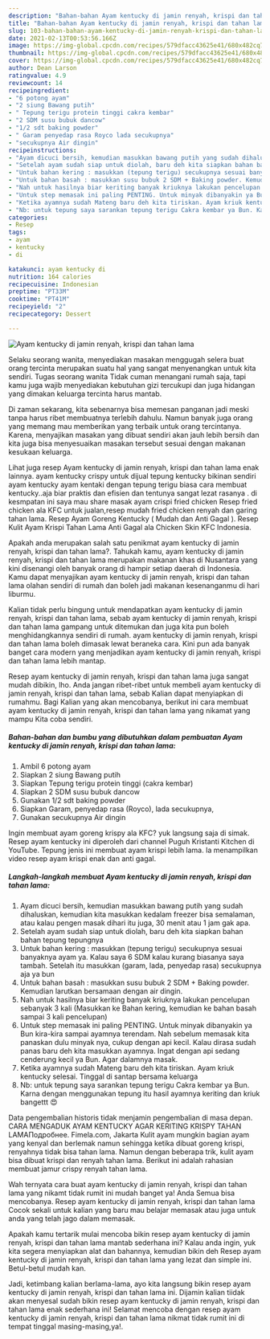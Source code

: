 ```yaml
---
description: "Bahan-bahan Ayam kentucky di jamin renyah, krispi dan tahan lama yang nikmat dan Mudah Dibuat"
title: "Bahan-bahan Ayam kentucky di jamin renyah, krispi dan tahan lama yang nikmat dan Mudah Dibuat"
slug: 103-bahan-bahan-ayam-kentucky-di-jamin-renyah-krispi-dan-tahan-lama-yang-nikmat-dan-mudah-dibuat
date: 2021-02-13T00:53:56.166Z
image: https://img-global.cpcdn.com/recipes/579dfacc43625e41/680x482cq70/ayam-kentucky-di-jamin-renyah-krispi-dan-tahan-lama-foto-resep-utama.jpg
thumbnail: https://img-global.cpcdn.com/recipes/579dfacc43625e41/680x482cq70/ayam-kentucky-di-jamin-renyah-krispi-dan-tahan-lama-foto-resep-utama.jpg
cover: https://img-global.cpcdn.com/recipes/579dfacc43625e41/680x482cq70/ayam-kentucky-di-jamin-renyah-krispi-dan-tahan-lama-foto-resep-utama.jpg
author: Dean Larson
ratingvalue: 4.9
reviewcount: 14
recipeingredient:
- "6 potong ayam"
- "2 siung Bawang putih"
- " Tepung terigu protein tinggi cakra kembar"
- "2 SDM susu bubuk dancow"
- "1/2 sdt baking powder"
- " Garam penyedap rasa Royco lada secukupnya"
- "secukupnya Air dingin"
recipeinstructions:
- "Ayam dicuci bersih, kemudian masukkan bawang putih yang sudah dihaluskan, kemudian kita masukkan kedalam freezer bisa semalaman, atau kalau pengen masak dihari itu juga, 30 menit atau 1 jam gak apa."
- "Setelah ayam sudah siap untuk diolah, baru deh kita siapkan bahan bahan tepung tepungnya"
- "Untuk bahan kering : masukkan (tepung terigu) secukupnya sesuai banyaknya ayam ya. Kalau saya 6 SDM kalau kurang biasanya saya tambah. Setelah itu masukkan (garam, lada, penyedap rasa) secukupnya aja ya bun"
- "Untuk bahan basah : masukkan susu bubuk 2 SDM + Baking powder. Kemudian larutkan bersamaan dengan air dingin."
- "Nah untuk hasilnya biar keriting banyak kriuknya lakukan pencelupan sebanyak 3 kali (Masukkan ke Bahan kering, kemudian ke bahan basah sampai 3 kali pencelupan)"
- "Untuk step memasak ini paling PENTING. Untuk minyak dibanyakin ya Bun kira-kira sampai ayamnya terendam. Nah sebelum memasak kita panaskan dulu minyak nya, cukup dengan api kecil. Kalau dirasa sudah panas baru deh kita masukkan ayamnya. Ingat dengan api sedang cenderung kecil ya Bun. Agar dalamnya masak."
- "Ketika ayamnya sudah Mateng baru deh kita tiriskan. Ayam kriuk kentucky selesai. Tinggal di santap bersama keluarga"
- "Nb: untuk tepung saya sarankan tepung terigu Cakra kembar ya Bun. Karna dengan menggunakan tepung itu hasil ayamnya keriting dan kriuk bangettt 😍"
categories:
- Resep
tags:
- ayam
- kentucky
- di

katakunci: ayam kentucky di 
nutrition: 164 calories
recipecuisine: Indonesian
preptime: "PT33M"
cooktime: "PT41M"
recipeyield: "2"
recipecategory: Dessert

---
```



![Ayam kentucky di jamin renyah, krispi dan tahan lama](https://img-global.cpcdn.com/recipes/579dfacc43625e41/680x482cq70/ayam-kentucky-di-jamin-renyah-krispi-dan-tahan-lama-foto-resep-utama.jpg)

Selaku seorang wanita, menyediakan masakan menggugah selera buat orang tercinta merupakan suatu hal yang sangat menyenangkan untuk kita sendiri. Tugas seorang  wanita Tidak cuman menangani rumah saja, tapi kamu juga wajib menyediakan kebutuhan gizi tercukupi dan juga hidangan yang dimakan keluarga tercinta harus mantab.

Di zaman  sekarang, kita sebenarnya bisa memesan panganan jadi meski tanpa harus ribet membuatnya terlebih dahulu. Namun banyak juga orang yang memang mau memberikan yang terbaik untuk orang tercintanya. Karena, menyajikan masakan yang dibuat sendiri akan jauh lebih bersih dan kita juga bisa menyesuaikan masakan tersebut sesuai dengan makanan kesukaan keluarga. 

Lihat juga resep Ayam kentucky di jamin renyah, krispi dan tahan lama enak lainnya. ayam kentucky crispy untuk dijual tepung kentucky bikinan sendiri ayam kentucky ayam kentaki dengan tepung terigu biasa cara membuat kentucky..aja biar praktis dan efisien dan tentunya sangat lezat rasanya . di kesmpatan ini saya mau share masak ayam crispi fried chicken Resep fried chicken ala KFC untuk jualan,resep mudah fried chicken renyah dan garing tahan lama. Resep Ayam Goreng Kentucky ( Mudah dan Anti Gagal ). Resep Kulit Ayam Krispi Tahan Lama Anti Gagal ala Chicken Skin KFC Indonesia.

Apakah anda merupakan salah satu penikmat ayam kentucky di jamin renyah, krispi dan tahan lama?. Tahukah kamu, ayam kentucky di jamin renyah, krispi dan tahan lama merupakan makanan khas di Nusantara yang kini disenangi oleh banyak orang di hampir setiap daerah di Indonesia. Kamu dapat menyajikan ayam kentucky di jamin renyah, krispi dan tahan lama olahan sendiri di rumah dan boleh jadi makanan kesenanganmu di hari liburmu.

Kalian tidak perlu bingung untuk mendapatkan ayam kentucky di jamin renyah, krispi dan tahan lama, sebab ayam kentucky di jamin renyah, krispi dan tahan lama gampang untuk ditemukan dan juga kita pun boleh menghidangkannya sendiri di rumah. ayam kentucky di jamin renyah, krispi dan tahan lama boleh dimasak lewat beraneka cara. Kini pun ada banyak banget cara modern yang menjadikan ayam kentucky di jamin renyah, krispi dan tahan lama lebih mantap.

Resep ayam kentucky di jamin renyah, krispi dan tahan lama juga sangat mudah dibikin, lho. Anda jangan ribet-ribet untuk membeli ayam kentucky di jamin renyah, krispi dan tahan lama, sebab Kalian dapat menyiapkan di rumahmu. Bagi Kalian yang akan mencobanya, berikut ini cara membuat ayam kentucky di jamin renyah, krispi dan tahan lama yang nikamat yang mampu Kita coba sendiri.

<!--inarticleads1-->

##### Bahan-bahan dan bumbu yang dibutuhkan dalam pembuatan Ayam kentucky di jamin renyah, krispi dan tahan lama:

1. Ambil 6 potong ayam
1. Siapkan 2 siung Bawang putih
1. Siapkan  Tepung terigu protein tinggi (cakra kembar)
1. Siapkan 2 SDM susu bubuk dancow
1. Gunakan 1/2 sdt baking powder
1. Siapkan  Garam, penyedap rasa (Royco), lada secukupnya,
1. Gunakan secukupnya Air dingin


Ingin membuat ayam goreng krispy ala KFC? yuk langsung saja di simak. Resep ayam kentucky ini diperoleh dari channel Puguh Kristanti Kitchen di YouTube. Tepung jenis ini membuat ayam krispi lebih lama. Ia menampilkan video resep ayam krispi enak dan anti gagal. 

<!--inarticleads2-->

##### Langkah-langkah membuat Ayam kentucky di jamin renyah, krispi dan tahan lama:

1. Ayam dicuci bersih, kemudian masukkan bawang putih yang sudah dihaluskan, kemudian kita masukkan kedalam freezer bisa semalaman, atau kalau pengen masak dihari itu juga, 30 menit atau 1 jam gak apa.
1. Setelah ayam sudah siap untuk diolah, baru deh kita siapkan bahan bahan tepung tepungnya
1. Untuk bahan kering : masukkan (tepung terigu) secukupnya sesuai banyaknya ayam ya. Kalau saya 6 SDM kalau kurang biasanya saya tambah. Setelah itu masukkan (garam, lada, penyedap rasa) secukupnya aja ya bun
1. Untuk bahan basah : masukkan susu bubuk 2 SDM + Baking powder. Kemudian larutkan bersamaan dengan air dingin.
1. Nah untuk hasilnya biar keriting banyak kriuknya lakukan pencelupan sebanyak 3 kali (Masukkan ke Bahan kering, kemudian ke bahan basah sampai 3 kali pencelupan)
1. Untuk step memasak ini paling PENTING. Untuk minyak dibanyakin ya Bun kira-kira sampai ayamnya terendam. Nah sebelum memasak kita panaskan dulu minyak nya, cukup dengan api kecil. Kalau dirasa sudah panas baru deh kita masukkan ayamnya. Ingat dengan api sedang cenderung kecil ya Bun. Agar dalamnya masak.
1. Ketika ayamnya sudah Mateng baru deh kita tiriskan. Ayam kriuk kentucky selesai. Tinggal di santap bersama keluarga
1. Nb: untuk tepung saya sarankan tepung terigu Cakra kembar ya Bun. Karna dengan menggunakan tepung itu hasil ayamnya keriting dan kriuk bangettt 😍


Data pengembalian historis tidak menjamin pengembalian di masa depan. CARA MENGADUK AYAM KENTUCKY AGAR KERITING KRISPY TAHAN LAMAПодробнее. Fimela.com, Jakarta Kulit ayam mungkin bagian ayam yang kenyal dan berlemak namun sehingga ketika dibuat goreng krispi, renyahnya tidak bisa tahan lama. Namun dengan beberapa trik, kulit ayam bisa dibuat krispi dan renyah tahan lama. Berikut ini adalah rahasian membuat jamur crispy renyah tahan lama. 

Wah ternyata cara buat ayam kentucky di jamin renyah, krispi dan tahan lama yang nikamt tidak rumit ini mudah banget ya! Anda Semua bisa mencobanya. Resep ayam kentucky di jamin renyah, krispi dan tahan lama Cocok sekali untuk kalian yang baru mau belajar memasak atau juga untuk anda yang telah jago dalam memasak.

Apakah kamu tertarik mulai mencoba bikin resep ayam kentucky di jamin renyah, krispi dan tahan lama mantab sederhana ini? Kalau anda ingin, yuk kita segera menyiapkan alat dan bahannya, kemudian bikin deh Resep ayam kentucky di jamin renyah, krispi dan tahan lama yang lezat dan simple ini. Betul-betul mudah kan. 

Jadi, ketimbang kalian berlama-lama, ayo kita langsung bikin resep ayam kentucky di jamin renyah, krispi dan tahan lama ini. Dijamin kalian tiidak akan menyesal sudah bikin resep ayam kentucky di jamin renyah, krispi dan tahan lama enak sederhana ini! Selamat mencoba dengan resep ayam kentucky di jamin renyah, krispi dan tahan lama nikmat tidak rumit ini di tempat tinggal masing-masing,ya!.

